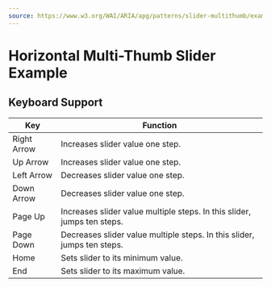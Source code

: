 ```yaml
---
source: https://www.w3.org/WAI/ARIA/apg/patterns/slider-multithumb/examples/slider-multithumb/
---
```

Horizontal Multi-Thumb Slider Example
=====================================

Keyboard Support
----------------

| Key | Function |
| --- | --- |
| Right Arrow | Increases slider value one step. |
| Up Arrow | Increases slider value one step. |
| Left Arrow | Decreases slider value one step. |
| Down Arrow | Decreases slider value one step. |
| Page Up | Increases slider value multiple steps. In this slider, jumps ten steps. |
| Page Down | Decreases slider value multiple steps. In this slider, jumps ten steps. |
| Home | Sets slider to its minimum value. |
| End | Sets slider to its maximum value. |
